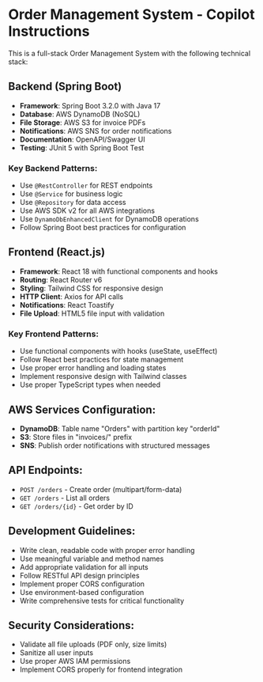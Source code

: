 <!-- Use this file to provide workspace-specific custom instructions to Copilot. For more details, visit https://code.visualstudio.com/docs/copilot/copilot-customization#_use-a-githubcopilotinstructionsmd-file -->

# Order Management System - Copilot Instructions

This is a full-stack Order Management System with the following technical stack:

## Backend (Spring Boot)
- **Framework**: Spring Boot 3.2.0 with Java 17
- **Database**: AWS DynamoDB (NoSQL)
- **File Storage**: AWS S3 for invoice PDFs
- **Notifications**: AWS SNS for order notifications
- **Documentation**: OpenAPI/Swagger UI
- **Testing**: JUnit 5 with Spring Boot Test

### Key Backend Patterns:
- Use `@RestController` for REST endpoints
- Use `@Service` for business logic
- Use `@Repository` for data access
- Use AWS SDK v2 for all AWS integrations
- Use `DynamoDbEnhancedClient` for DynamoDB operations
- Follow Spring Boot best practices for configuration

## Frontend (React.js)
- **Framework**: React 18 with functional components and hooks
- **Routing**: React Router v6
- **Styling**: Tailwind CSS for responsive design
- **HTTP Client**: Axios for API calls
- **Notifications**: React Toastify
- **File Upload**: HTML5 file input with validation

### Key Frontend Patterns:
- Use functional components with hooks (useState, useEffect)
- Follow React best practices for state management
- Use proper error handling and loading states
- Implement responsive design with Tailwind classes
- Use proper TypeScript types when needed

## AWS Services Configuration:
- **DynamoDB**: Table name "Orders" with partition key "orderId"
- **S3**: Store files in "invoices/" prefix
- **SNS**: Publish order notifications with structured messages

## API Endpoints:
- `POST /orders` - Create order (multipart/form-data)
- `GET /orders` - List all orders
- `GET /orders/{id}` - Get order by ID

## Development Guidelines:
- Write clean, readable code with proper error handling
- Use meaningful variable and method names
- Add appropriate validation for all inputs
- Follow RESTful API design principles
- Implement proper CORS configuration
- Use environment-based configuration
- Write comprehensive tests for critical functionality

## Security Considerations:
- Validate all file uploads (PDF only, size limits)
- Sanitize all user inputs
- Use proper AWS IAM permissions
- Implement CORS properly for frontend integration
